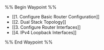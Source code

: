 %% Begin Waypoint %%
- [[1. Configure Basic Router Configuration]]
- [[2. Dual Stack Topology]]
- [[3. Configure Router Interfaces]]
- [[4. IPv4 Loopback Interfaces]]

%% End Waypoint %%

